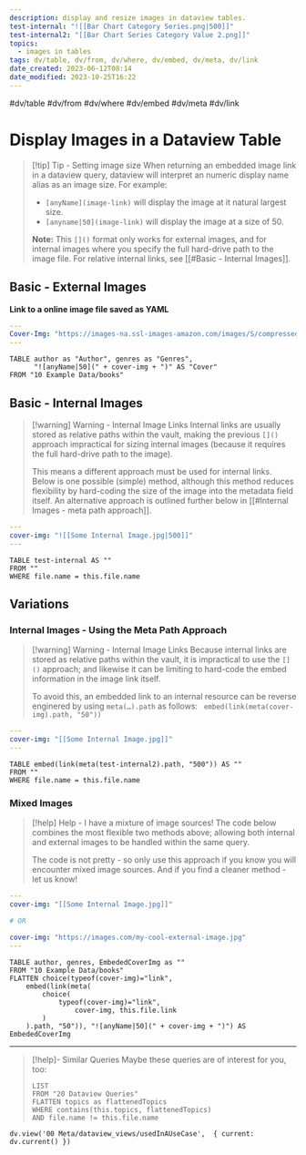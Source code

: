 ```yaml
---
description: display and resize images in dataview tables.
test-internal: "![[Bar Chart Category Series.png|500]]"
test-internal2: "[[Bar Chart Series Category Value 2.png]]"
topics:
  - images in tables
tags: dv/table, dv/from, dv/where, dv/embed, dv/meta, dv/link
date_created: 2023-06-12T08:14
date_modified: 2023-10-25T16:22
---
```


#dv/table #dv/from #dv/where #dv/embed #dv/meta #dv/link

# Display Images in a Dataview Table

> [!tip] Tip - Setting image size
> When returning an embedded image link in a dataview query, dataview will interpret an numeric display name alias as an image size. For example:
> - `[anyName](image-link)` will display the image at it natural largest size.
> - `[anyname|50](image-link)` will display the image at a size of 50.
>
> **Note:** This `[]()` format only works for external images, and for internal images where you specify the full hard-drive path to the image file. For relative internal links, see [[#Basic - Internal Images]].

## Basic - External Images

**Link to a online image file saved as YAML**

``` YAML
---
Cover-Img: "https://images-na.ssl-images-amazon.com/images/S/compressed.photo.goodreads.com/books/1546512443i/43451211.jpg"
---
```

``` dataview
TABLE author as "Author", genres as "Genres",
	  "![anyName|50](" + cover-img + ")" AS "Cover"
FROM "10 Example Data/books"
```

## Basic - Internal Images

> [!warning] Warning - Internal Image Links
> Internal links are usually stored as relative paths within the vault, making the previous `[]()` approach impractical for sizing internal images (because it requires the full hard-drive path to the image).
>
> This means a different approach must be used for internal links. Below is one possible (simple) method, although this method reduces flexibility by hard-coding the size of the image into the metadata field itself. An alternative approach is outlined further below in [[#Internal Images - meta path approach]].

``` YAML
---
cover-img: "![[Some Internal Image.jpg|500]]"
---
```

``` dataview
TABLE test-internal AS ""
FROM ""
WHERE file.name = this.file.name
```

## Variations

### Internal Images - Using the Meta Path Approach

> [!warning] Warning - Internal Image Links
> Because internal links are stored as relative paths within the vault, it is impractical to use the `[]()` approach; and likewise it can be limiting to hard-code the embed information in the image link itself.
>
> To avoid this, an embedded link to an internal resource can be reverse enginered by using `meta(…).path` as follows:
> ` embed(link(meta(cover-img).path, "50"))`

``` YAML
---
cover-img: "[[Some Internal Image.jpg]]"
---
```

``` dataview
TABLE embed(link(meta(test-internal2).path, "500")) AS ""
FROM ""
WHERE file.name = this.file.name

```

### Mixed Images

> [!help] Help - I have a mixture of image sources!
> The code below combines the most flexible two methods above; allowing both internal and external images to be handled within the same query.
>
> The code is not pretty - so only use this approach if you know you will encounter mixed image sources. And if you find a cleaner method - let us know!

``` YAML
---
cover-img: "[[Some Internal Image.jpg]]"

# OR

cover-img: "https://images.com/my-cool-external-image.jpg"
---
```

``` dataview
TABLE author, genres, EmbededCoverImg as ""
FROM "10 Example Data/books"
FLATTEN choice(typeof(cover-img)="link",
	embed(link(meta(
		choice(
			typeof(cover-img)="link",
				cover-img, this.file.link
		)
	).path, "50")), "![anyName|50](" + cover-img + ")") AS EmbededCoverImg
```

---

<!-- === end of query page ===  -->

> [!help]- Similar Queries
> Maybe these queries are of interest for you, too:
>
> ```dataview
> LIST
> FROM "20 Dataview Queries"
> FLATTEN topics as flattenedTopics
> WHERE contains(this.topics, flattenedTopics)
> AND file.name != this.file.name
> ```

```dataviewjs
dv.view('00 Meta/dataview_views/usedInAUseCase',  { current: dv.current() })
```
